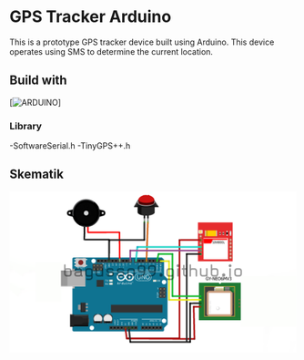 # GPS Tracker Arduino
This is a prototype GPS tracker device built using Arduino. This device operates using SMS to determine the current location.

## Build with

[![ARDUINO](https://img.shields.io/badge/Arduino_IDE-00979D?style=for-the-badge&logo=arduino&logoColor=white)]


### Library

-SoftwareSerial.h
-TinyGPS++.h


## Skematik
![skematik](/img/schematicok.png)
